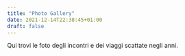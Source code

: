 ```yaml
---
title: "Photo Gallery"
date: 2021-12-14T22:38:45+01:00
draft: false
---
```


Qui trovi le foto degli incontri e dei viaggi scattate negli anni.

